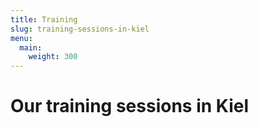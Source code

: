 ```yaml
---
title: Training
slug: training-sessions-in-kiel
menu: 
  main:
    weight: 300
---
```


# Our training sessions in Kiel